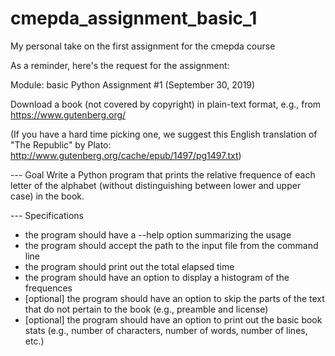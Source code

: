 # cmepda_assignment_basic_1
My personal take on the first assignment for the cmepda course

As a reminder, here's the request for the assignment:


Module: basic Python
Assignment #1 (September 30, 2019)


Download a book (not covered by copyright) in plain-text format, e.g., from
https://www.gutenberg.org/

(If you have a hard time picking one, we suggest this English translation
of "The Republic" by Plato: http://www.gutenberg.org/cache/epub/1497/pg1497.txt)


--- Goal
Write a Python program that prints the relative frequence of each letter
of the alphabet (without distinguishing between lower and upper case) in the
book.

--- Specifications
- the program should have a --help option summarizing the usage
- the program should accept the path to the input file from the command line
- the program should print out the total elapsed time
- the program should have an option to display a histogram of the frequences
- [optional] the program should have an option to skip the parts of the text
  that do not pertain to the book (e.g., preamble and license)
- [optional] the program should have an option to print out the basic book
  stats (e.g., number of characters, number of words, number of lines, etc.)
